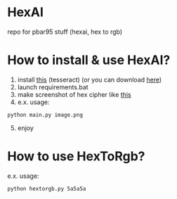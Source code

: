 # HexAI
repo for pbar95 stuff (hexai, hex to rgb)
# How to install & use HexAI?
1. install [this](<https://digi.bib.uni-mannheim.de/tesseract/tesseract-ocr-w64-setup-v5.3.0.20221214.exe>) (tesseract) (or you can download [here](<https://digi.bib.uni-mannheim.de/tesseract>))
2. launch requirements.bat
3. make screenshot of hex cipher like [this](https://cdn.discordapp.com/attachments/990334326526853130/1275077917465907361/image.png?ex=66c49459&is=66c342d9&hm=1564522594fa9a4da04591cb3943079375b1b7f97edca9a0083e87e37661214e&)
4. e.x. usage:
```
python main.py image.png
```
5. enjoy
# How to use HexToRgb?
e.x. usage:
```
python hextorgb.py 5a5a5a
```
